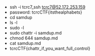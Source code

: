 - ssh -i tcrc7\_ssh tcrc7@52.172.253.159
- password: tcrcCTF{itsthealphabets}
- cd samdup 
- ls -l
- sudo -l 
- sudo chattr -i samdup.md 
- chmod 644 samdup.md 
- cat samdup.md 
- tcrcCTF{chattr\_if\_you\_want\_full\_control}

